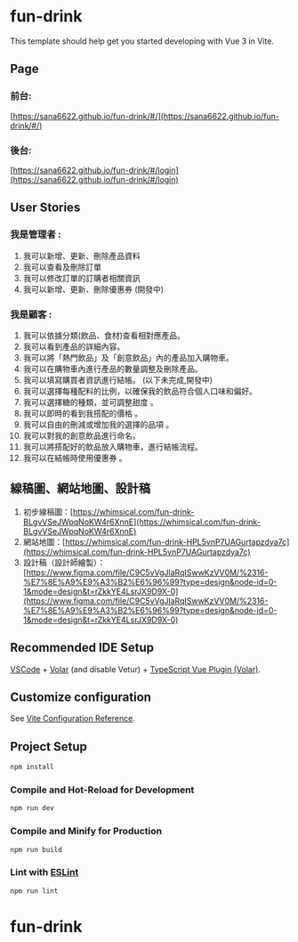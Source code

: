 # fun-drink

This template should help get you started developing with Vue 3 in Vite.

## Page
### 前台:
[https://sana6622.github.io/fun-drink/#/](https://sana6622.github.io/fun-drink/#/)
### 後台:
[https://sana6622.github.io/fun-drink/#/login](https://sana6622.github.io/fun-drink/#/login)

## User Stories
### 我是管理者 :
1.	我可以新增、更新、刪除產品資料 
2.	我可以查看及刪除訂單
3.	我可以修改訂單的訂購者相關資訊
4.	我可以新增、更新、刪除優惠券 (開發中)

### 我是顧客 :
1.	我可以依據分類(飲品、食材)查看相對應產品。
2.	我可以看到產品的詳細內容。
3.	我可以將「熱門飲品」及「創意飲品」內的產品加入購物車。
4.	我可以在購物車內進行產品的數量調整及刪除產品。
5.	我可以填寫購買者資訊進行結帳。
(以下未完成,開發中)
6.	我可以選擇每種配料的比例，以確保我的飲品符合個人口味和偏好。 
7.	我可以選擇糖的種類，並可調整甜度 。
8.	我可以即時的看到我搭配的價格 。
9.	我可以自由的刪減或增加我的選擇的品項 。
10.	我可以對我的創意飲品進行命名。
11.	我可以將搭配好的飲品放入購物車，進行結帳流程。
12.	我可以在結帳時使用優惠券 。


## 線稿圖、網站地圖、設計稿
1. 初步線稿圖：[https://whimsical.com/fun-drink-BLgvVSeJWpqNoKW4r6XnnE](https://whimsical.com/fun-drink-BLgvVSeJWpqNoKW4r6XnnE)  
2. 網站地圖：[https://whimsical.com/fun-drink-HPL5vnP7UAGurtapzdya7c](https://whimsical.com/fun-drink-HPL5vnP7UAGurtapzdya7c)  
3. 設計稿（設計師繪製）：[https://www.figma.com/file/C9C5vVgJlaRqISwwKzVV0M/%2316-%E7%8E%A9%E9%A3%B2%E6%96%99?type=design&node-id=0-1&mode=design&t=rZkkYE4LsrJX9D9X-0](https://www.figma.com/file/C9C5vVgJlaRqISwwKzVV0M/%2316-%E7%8E%A9%E9%A3%B2%E6%96%99?type=design&node-id=0-1&mode=design&t=rZkkYE4LsrJX9D9X-0)

## Recommended IDE Setup

[VSCode](https://code.visualstudio.com/) + [Volar](https://marketplace.visualstudio.com/items?itemName=Vue.volar) (and disable Vetur) + [TypeScript Vue Plugin (Volar)](https://marketplace.visualstudio.com/items?itemName=Vue.vscode-typescript-vue-plugin).

## Customize configuration

See [Vite Configuration Reference](https://vitejs.dev/config/).

## Project Setup

```sh
npm install
```

### Compile and Hot-Reload for Development

```sh
npm run dev
```

### Compile and Minify for Production

```sh
npm run build
```

### Lint with [ESLint](https://eslint.org/)

```sh
npm run lint
```
# fun-drink
